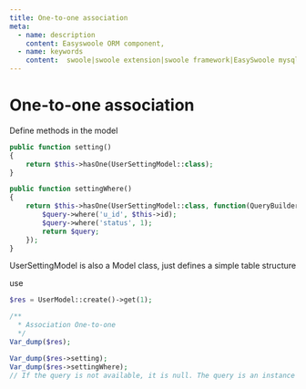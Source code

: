 ```yaml
---
title: One-to-one association
meta:
  - name: description
    content: Easyswoole ORM component,
  - name: keywords
    content:  swoole|swoole extension|swoole framework|EasySwoole mysql ORM|EasySwoole ORM|Swoole mysqli coroutine client|swoole ORM|One-to-one association
---
```



# One-to-one association

Define methods in the model

```php
public function setting()
{
    return $this->hasOne(UserSettingModel::class);
}

public function settingWhere()
{
    return $this->hasOne(UserSettingModel::class, function(QueryBuilder $query){
        $query->where('u_id', $this->id);
        $query->where('status', 1);
        return $query;
    });
}
```

UserSettingModel is also a Model class, just defines a simple table structure

use
```php
$res = UserModel::create()->get(1);

/**
  * Association One-to-one
  */
Var_dump($res);

Var_dump($res->setting);
Var_dump($res->settingWhere);
// If the query is not available, it is null. The query is an instance of the UserSettingModel class. You can continue to call the ORM. Quick update Delete, etc.
```

